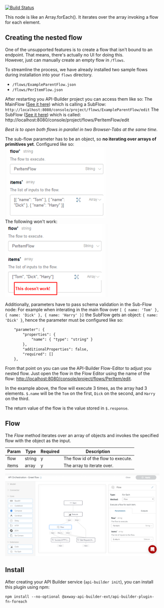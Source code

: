 [![Build Status](https://github.com/Axway-API-Builder-Ext/api-builder-extras/workflows/Foreach%20Flow-Node%20Tests/badge.svg)](https://github.com/Axway-API-Builder-Ext/api-builder-extras/actions?query=XML+Flow)

This node is like an Array.forEach(). It iterates over the array invoking a flow for each element.

## Creating the nested flow
One of the unsupported features is to create a flow that isn't bound to an endpoint.
That means, there's actually no UI for doing this.  
However, just can manually create an empty flow in `/flows`.

To streamline the process, we have already installed two sample flows
during installation into your `flows` directory.
- `/flows/ExampleParentFlow.json`
- `/flows/PerItemFlow.json`

After restarting you API-Builder project you can access them like so:
The MainFlow ([See it here][example-parent-flow]) which is calling a SubFlow:
`http://localhost:8080/console/project/flows/ExampleParentFlow/edit`
The SubFlow ([See it here][example-nested-flow]) which is called:
http://localhost:8080/console/project/flows/PerItemFlow/edit

_Best is to open both flows in parallel in two Browser-Tabs at the same time._

The sub-flow parameter has to be an object, so __no iterating over arrays of primitives yet__. Configured like so:
![Correct items parameter][items-parameter]  
The following won't work:  
![Wrong items parameter][wrong-items-parameter]  

Additionally, parameters have to pass schema validation in the Sub-Flow node:
For example when interating in the main flow over `[ { name: 'Tom' }, { name: 'Dick' }, { name: 'Harry' }]`
the SubFlow gets an object: `{ name: 'Dick' }`, hence the parameter must be configured like so:   

```
	"parameter": {
		"properties": {
		    "name": { "type": "string" }
		},
		"additionalProperties": false,
		"required": []
	},
```

From that point on you can use the API-Builder Flow-Editor to adjust you nested flow.
Just open the flow in the Flow Editor using the name of the flow:
[http://localhost:8080/console/project/flows/PerItem/edit](http://localhost:8080/console/project/flows/PerItem/edit).

In the example above, the flow will execute 3 times, as the array had 3 elements.
`$.name` will be the `Tom` on the first, `Dick` on the second, and `Harry` on the third.

The return value of the flow is the value stored in `$.response`.

## Flow

The _Flow_ method iterates over an array of objects and invokes the specified flow with the object as the input.

| Param | Type | Required | Description |
| --- | --- | --- | --- |
| flow | string | y | The flow id of the flow to execute. |
| items | array | y | The array to iterate over. |

![For each flow][flow-editor]

## Install

After creating your API Builder service (`api-builder init`), you can install this plugin using npm:

```
npm install --no-optional @axway-api-builder-ext/api-builder-plugin-fn-foreach
```

[flow-editor]: imgs/foreachFlow.png
[items-parameter]: imgs/items_parameter.png
[wrong-items-parameter]: imgs/wrong_items_parameter.png
[example-parent-flow]: imgs/ExampleParentFlow.png
[example-nested-flow]: imgs/ExampleNestedFlow.png

